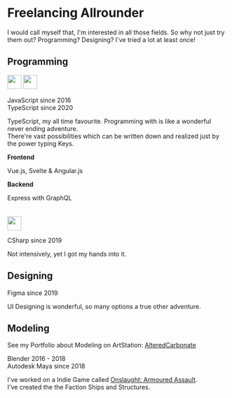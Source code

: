 # Freelancing Allrounder
I would call myself that, I'm interested in all those fields. So why not just try them out?
Programming? Designing? I've tried a lot at least once!

## Programming
<img src="https://upload.wikimedia.org/wikipedia/commons/thumb/9/99/Unofficial_JavaScript_logo_2.svg/480px-Unofficial_JavaScript_logo_2.svg.png" height="32">
<img src="https://upload.wikimedia.org/wikipedia/commons/thumb/4/4c/Typescript_logo_2020.svg/1200px-Typescript_logo_2020.svg.png" height="32">

JavaScript since 2016<br>
TypeScript since 2020

TypeScript, my all time favourite. Programming with is like a wonderful never ending adventure.<br>
There're vast possibilities which can be written down and realized just by the power typing Keys.

**Frontend**

Vue.js, Svelte & Angular.js

**Backend**

Express with GraphQL
<br><br><br>
<img src="https://upload.wikimedia.org/wikipedia/commons/thumb/7/7a/C_Sharp_logo.svg/1200px-C_Sharp_logo.svg.png" height="32">

CSharp since 2019

Not intensively, yet I got my hands into it. 

## Designing
Figma since 2019

UI Designing is wonderful, so many options a true other adventure.

## Modeling
See my Portfolio about Modeling on ArtStation: [AlteredCarbonate](https://www.artstation.com/alteredcarbonate)

Blender 2016 - 2018 <br>
Autodesk Maya since 2018

I've worked on a Indie Game called [Onslaught: Armoured Assault](https://store.steampowered.com/app/1049910/Onslaught_Armoured_Assault/).<br>
I've created the the Faction Ships and Structures.